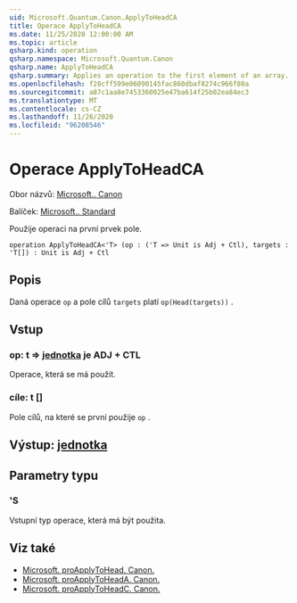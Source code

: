 ```yaml
---
uid: Microsoft.Quantum.Canon.ApplyToHeadCA
title: Operace ApplyToHeadCA
ms.date: 11/25/2020 12:00:00 AM
ms.topic: article
qsharp.kind: operation
qsharp.namespace: Microsoft.Quantum.Canon
qsharp.name: ApplyToHeadCA
qsharp.summary: Applies an operation to the first element of an array.
ms.openlocfilehash: f28cff599e06090145fac860dbaf8274c966f80a
ms.sourcegitcommit: a87c1aa8e7453360025e47ba614f25b02ea84ec3
ms.translationtype: MT
ms.contentlocale: cs-CZ
ms.lasthandoff: 11/26/2020
ms.locfileid: "96208546"
---
```

# <a name="applytoheadca-operation"></a>Operace ApplyToHeadCA

Obor názvů: [Microsoft.. Canon](xref:Microsoft.Quantum.Canon)

Balíček: [Microsoft.. Standard](https://nuget.org/packages/Microsoft.Quantum.Standard)


Použije operaci na první prvek pole.

```qsharp
operation ApplyToHeadCA<'T> (op : ('T => Unit is Adj + Ctl), targets : 'T[]) : Unit is Adj + Ctl
```


## <a name="description"></a>Popis

Daná operace `op` a pole cílů `targets` platí `op(Head(targets))` .

## <a name="input"></a>Vstup

### <a name="op--t--unit--is-adj--ctl"></a>op: t => [jednotka](xref:microsoft.quantum.lang-ref.unit)  je ADJ + CTL

Operace, která se má použít.


### <a name="targets--t"></a>cíle: t []

Pole cílů, na které se první použije `op` .



## <a name="output--unit"></a>Výstup: [jednotka](xref:microsoft.quantum.lang-ref.unit)



## <a name="type-parameters"></a>Parametry typu

### <a name="t"></a>'S

Vstupní typ operace, která má být použita.

## <a name="see-also"></a>Viz také

- [Microsoft. proApplyToHead. Canon.](xref:Microsoft.Quantum.Canon.ApplyToHead)
- [Microsoft. proApplyToHeadA. Canon.](xref:Microsoft.Quantum.Canon.ApplyToHeadA)
- [Microsoft. proApplyToHeadC. Canon.](xref:Microsoft.Quantum.Canon.ApplyToHeadC)